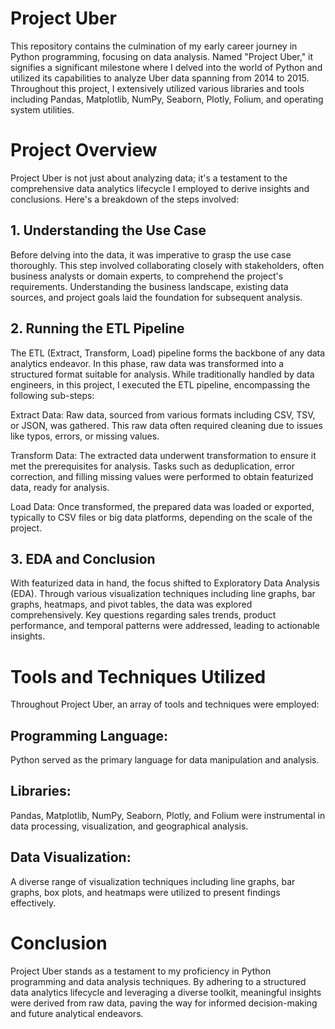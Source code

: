 # Project Uber
This repository contains the culmination of my early career journey in Python programming, focusing on data analysis. Named "Project Uber," it signifies a significant milestone where I delved into the world of Python and utilized its capabilities to analyze Uber data spanning from 2014 to 2015. Throughout this project, I extensively utilized various libraries and tools including Pandas, Matplotlib, NumPy, Seaborn, Plotly, Folium, and operating system utilities.

# Project Overview
Project Uber is not just about analyzing data; it's a testament to the comprehensive data analytics lifecycle I employed to derive insights and conclusions. Here's a breakdown of the steps involved:

## 1. Understanding the Use Case
Before delving into the data, it was imperative to grasp the use case thoroughly. This step involved collaborating closely with stakeholders, often business analysts or domain experts, to comprehend the project's requirements. Understanding the business landscape, existing data sources, and project goals laid the foundation for subsequent analysis.

## 2. Running the ETL Pipeline
The ETL (Extract, Transform, Load) pipeline forms the backbone of any data analytics endeavor. In this phase, raw data was transformed into a structured format suitable for analysis. While traditionally handled by data engineers, in this project, I executed the ETL pipeline, encompassing the following sub-steps:

Extract Data: Raw data, sourced from various formats including CSV, TSV, or JSON, was gathered. This raw data often required cleaning due to issues like typos, errors, or missing values.

Transform Data: The extracted data underwent transformation to ensure it met the prerequisites for analysis. Tasks such as deduplication, error correction, and filling missing values were performed to obtain featurized data, ready for analysis.

Load Data: Once transformed, the prepared data was loaded or exported, typically to CSV files or big data platforms, depending on the scale of the project.

## 3. EDA and Conclusion
With featurized data in hand, the focus shifted to Exploratory Data Analysis (EDA). Through various visualization techniques including line graphs, bar graphs, heatmaps, and pivot tables, the data was explored comprehensively. Key questions regarding sales trends, product performance, and temporal patterns were addressed, leading to actionable insights.

# Tools and Techniques Utilized
Throughout Project Uber, an array of tools and techniques were employed:

## Programming Language: 
Python served as the primary language for data manipulation and analysis.
## Libraries: 
Pandas, Matplotlib, NumPy, Seaborn, Plotly, and Folium were instrumental in data processing, visualization, and geographical analysis.
## Data Visualization: 
A diverse range of visualization techniques including line graphs, bar graphs, box plots, and heatmaps were utilized to present findings effectively.

# Conclusion
Project Uber stands as a testament to my proficiency in Python programming and data analysis techniques. By adhering to a structured data analytics lifecycle and leveraging a diverse toolkit, meaningful insights were derived from raw data, paving the way for informed decision-making and future analytical endeavors.
